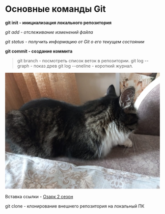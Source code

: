 # Основные команды Git

**git init - инициализация локального репозитория**

*git add - отслеживание изменений файла*

*git status - получить информацию от Git о его текущем состоянии*

**git commit - создание коммита**

> git branch - посмотреть список веток в репозитории.
> git log --graph - показ древ
> git log --oneline - короткий журнал.

![Это бука Шери](Sheri.jpeg)

Вставка ссылки - [Озарк 2 сезон](https://hd12.4lordserials.xyz/5042-ozark-w7.html)

git clone - клонирование внешнего репозитория на локальный ПК